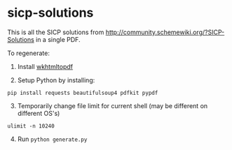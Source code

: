 # sicp-solutions

This is all the SICP solutions from http://community.schemewiki.org/?SICP-Solutions in a single PDF.

To regenerate:

1. Install [wkhtmltopdf](https://wkhtmltopdf.org/downloads.html)

2. Setup Python by installing:

```shell
pip install requests beautifulsoup4 pdfkit pypdf
```

3. Temporarily change file limit for current shell (may be different on different OS's)

```shell
ulimit -n 10240
```

4. Run `python generate.py`
